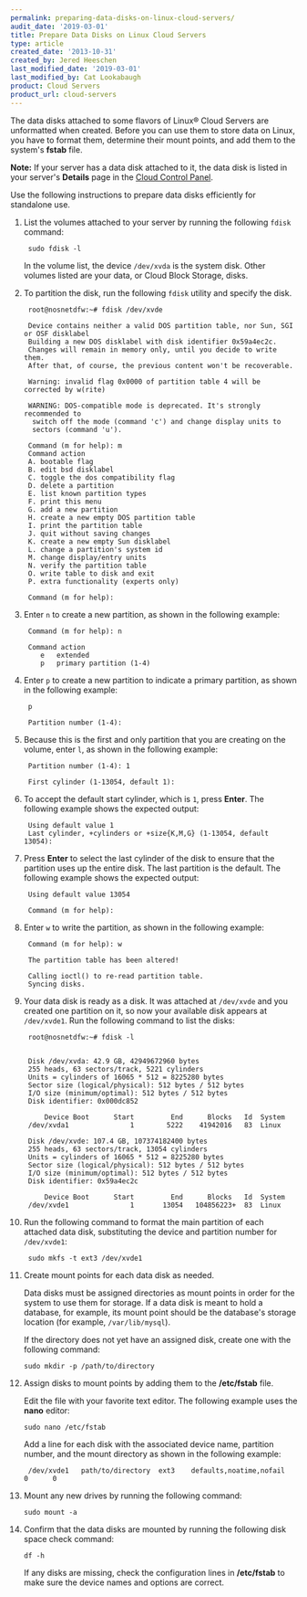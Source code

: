 ```yaml
---
permalink: preparing-data-disks-on-linux-cloud-servers/
audit_date: '2019-03-01'
title: Prepare Data Disks on Linux Cloud Servers
type: article
created_date: '2013-10-31'
created_by: Jered Heeschen
last_modified_date: '2019-03-01'
last_modified_by: Cat Lookabaugh
product: Cloud Servers
product_url: cloud-servers
---
```


The data disks attached to some flavors of Linux&reg; Cloud Servers are
unformatted when created. Before you can use them to store data on Linux, you
have to format them, determine their mount points, and add them to the system's
 **fstab** file.

**Note:** If your server has a data disk attached to it, the data disk is listed
in your server's **Details** page in the [Cloud Control Panel](https://login.rackspace.com).

Use the following instructions to prepare data disks efficiently for standalone
use.

1. List the volumes attached to your server by running the following `fdisk`
   command:

        sudo fdisk -l

   In the volume list, the device `/dev/xvda` is the system disk. Other volumes
   listed are your data, or Cloud Block Storage, disks.

2. To partition the disk, run the following `fdisk` utility and specify the disk.

        root@nosnetdfw:~# fdisk /dev/xvde

        Device contains neither a valid DOS partition table, nor Sun, SGI or OSF disklabel
        Building a new DOS disklabel with disk identifier 0x59a4ec2c.
        Changes will remain in memory only, until you decide to write them.
        After that, of course, the previous content won't be recoverable.

        Warning: invalid flag 0x0000 of partition table 4 will be corrected by w(rite)

        WARNING: DOS-compatible mode is deprecated. It's strongly recommended to
         switch off the mode (command 'c') and change display units to
         sectors (command 'u').

        Command (m for help): m
        Command action
        A. bootable flag
        B. edit bsd disklabel
        C. toggle the dos compatibility flag
        D. delete a partition
        E. list known partition types
        F. print this menu
        G. add a new partition
        H. create a new empty DOS partition table
        I. print the partition table
        J. quit without saving changes
        K. create a new empty Sun disklabel
        L. change a partition's system id
        M. change display/entry units
        N. verify the partition table
        O. write table to disk and exit
        P. extra functionality (experts only)

        Command (m for help):

3. Enter `n` to create a new partition, as shown in the following example:

        Command (m for help): n

        Command action
           e   extended
           p   primary partition (1-4)

4. Enter `p` to create a new partition to indicate a primary partition, as
   shown in the following example:

        p

        Partition number (1-4):

5. Because this is the first and only partition that you are creating on the
   volume, enter `l`, as shown in the following example:

        Partition number (1-4): 1

        First cylinder (1-13054, default 1):

6. To accept the default start cylinder, which is `1`, press **Enter**. The
   following example shows the expected output:

        Using default value 1
        Last cylinder, +cylinders or +size{K,M,G} (1-13054, default 13054):

7. Press **Enter** to select the last cylinder of the disk to ensure that the
   partition uses up the entire disk. The last partition is the default. The
   following example shows the expected output:

        Using default value 13054

        Command (m for help):

8. Enter `w` to write the partition, as shown in the following example:

        Command (m for help): w

        The partition table has been altered!

        Calling ioctl() to re-read partition table.
        Syncing disks.

9. Your data disk is ready as a disk. It was attached at `/dev/xvde` and you
   created one partition on it, so now your available disk appears at
   `/dev/xvde1`. Run the following command to list the disks:

        root@nosnetdfw:~# fdisk -l


        Disk /dev/xvda: 42.9 GB, 42949672960 bytes
        255 heads, 63 sectors/track, 5221 cylinders
        Units = cylinders of 16065 * 512 = 8225280 bytes
        Sector size (logical/physical): 512 bytes / 512 bytes
        I/O size (minimum/optimal): 512 bytes / 512 bytes
        Disk identifier: 0x000dc852

            Device Boot      Start         End      Blocks   Id  System
        /dev/xvda1               1        5222    41942016   83  Linux

        Disk /dev/xvde: 107.4 GB, 107374182400 bytes
        255 heads, 63 sectors/track, 13054 cylinders
        Units = cylinders of 16065 * 512 = 8225280 bytes
        Sector size (logical/physical): 512 bytes / 512 bytes
        I/O size (minimum/optimal): 512 bytes / 512 bytes
        Disk identifier: 0x59a4ec2c

            Device Boot      Start         End      Blocks   Id  System
        /dev/xvde1               1       13054   104856223+  83  Linux

9. Run the following command to format the main partition of each attached data
   disk, substituting the device and partition number for `/dev/xvde1`:

        sudo mkfs -t ext3 /dev/xvde1


10. Create mount points for each data disk as needed.

    Data disks must be assigned directories as mount points in order for the
    system to use them for storage. If a data disk is meant to hold a database,
    for example, its mount point should be the database's storage location (for
    example, `/var/lib/mysql`).

    If the directory does not yet have an assigned disk, create one with the
    following command:

        sudo mkdir -p /path/to/directory

11. Assign disks to mount points by adding them to the **/etc/fstab** file.

    Edit the file with your favorite text editor. The following example uses
    the **nano** editor:

        sudo nano /etc/fstab

    Add a line for each disk with the associated device name, partition number,
    and the mount directory as shown in the following example:

         /dev/xvde1   path/to/directory  ext3    defaults,noatime,nofail      0      0

12. Mount any new drives by running the following command:

        sudo mount -a

13. Confirm that the data disks are mounted by running the following disk space
    check command:

        df -h

    If any disks are missing, check the configuration lines in **/etc/fstab**
    to make sure the device names and options are correct.
